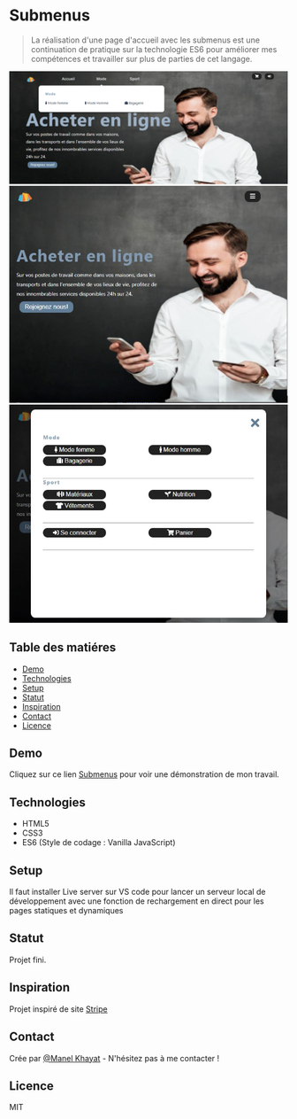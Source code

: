 # Submenus
> La réalisation d'une page d'accueil avec les submenus est une continuation de pratique sur la technologie ES6 pour améliorer mes compétences et travailler sur plus de parties de cet langage.

![Exemple de page](./images/homee.png)
![Exemple de page](./images/responsive.JPG)
![Exemple de page](./images/responsivee.JPG)

## Table des matiéres
* [Demo](#demo)
* [Technologies](#technologies)
* [Setup](#setup)
* [Statut](#statut)
* [Inspiration](#inspiration)
* [Contact](#contact)
* [Licence](#Licence)

## Demo
Cliquez sur ce lien [Submenus](https://manelkhayat.github.io/PageAccueil-Submenus_ES6/) pour voir une démonstration de mon travail.

## Technologies
* HTML5 
* CSS3
* ES6 (Style de codage : Vanilla JavaScript)

## Setup
Il faut installer Live server sur VS code pour lancer un serveur local de développement avec une fonction de rechargement en direct pour les pages statiques et dynamiques

## Statut
Projet fini.

## Inspiration
Projet inspiré de site [Stripe](https://stripe.com/fr-us)

## Contact
Crée par [@Manel Khayat](https://www.linkedin.cn/in/manel-khayat-413b91184/) - N'hésitez pas à me contacter !

## Licence
MIT
